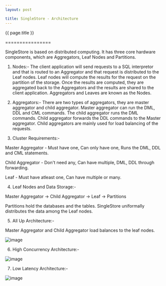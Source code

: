 ```yaml
---
layout: post

title: SingleStore - Architecture
---
```




{{ page.title }}

================


SingleStore is based on distributed computing. It has three core hardware components, which are Aggregators, Leaf Nodes and Partitions.

1) Nodes:- The client application will send requests to a SQL interpretor and that is routed to an Aggregator and that request is distributed to the Leaf nodes. Leaf nodes will compute the results for the request on the partition of the storage. Once the results are computed, they are aggregated back to the Aggregators and the results are shared to the client application. Aggregators and Leaves are known as the Nodes.

2) Aggregators:- There are two types of aggregators, they are master aggregator and child aggregator. Master aggregator can run the DML, DDL and CML commands. The child aggregator runs the DML commands. Child aggregator forwards the DDL commands to the Master aggregator. Child aggregators are mainly used for load balancing of the requests.

3) Cluster Requirements:- 

Master Aggregator - Must have one, Can only have one, Runs the DML, DDL and CML statements.

Child Aggregator - Don't need any, Can have multiple, DML, DDL through forwarding.

Leaf - Must have atleast one, Can have multiple or many.

4) Leaf Nodes and Data Storage:- 

Master Aggregator -> Child Aggregator -> Leaf -> Partitions

Partitions hold the databases and the tables. SingleStore uniformally distributes the data among the Leaf nodes.

5) All Up Architecture:-

Master Aggregator and Child Aggregator load balances to the leaf nodes.



![image](https://user-images.githubusercontent.com/8998457/133602455-2ac3ceb1-18a2-454b-8723-50142be7ae35.png)


6) High Concurrency Architecture:-



![image](https://user-images.githubusercontent.com/8998457/133602491-0938c3f7-976d-4260-a0ca-1a80ee978a05.png)

7) Low Latency Architecture:-



![image](https://user-images.githubusercontent.com/8998457/133602539-974c2b1d-c944-467e-9f9a-1291110cc0ec.png)

